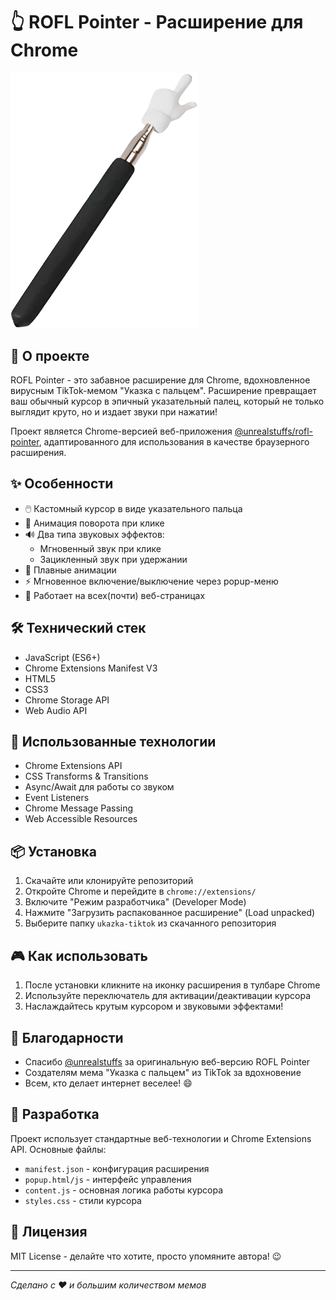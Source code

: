 # 👆 ROFL Pointer - Расширение для Chrome

<img src="assets/default.png" alt="ROFL Pointer Preview" width="300">

## 🎯 О проекте

ROFL Pointer - это забавное расширение для Chrome, вдохновленное вирусным TikTok-мемом "Указка с пальцем". Расширение превращает ваш обычный курсор в эпичный указательный палец, который не только выглядит круто, но и издает звуки при нажатии!

Проект является Chrome-версией веб-приложения [@unrealstuffs/rofl-pointer](https://unrealstuffs.github.io/rofl-pointer/), адаптированного для использования в качестве браузерного расширения.

## ✨ Особенности

- 🖱️ Кастомный курсор в виде указательного пальца
- 🔄 Анимация поворота при клике
- 🔊 Два типа звуковых эффектов:
  - Мгновенный звук при клике
  - Зацикленный звук при удержании
- 💫 Плавные анимации
- ⚡ Мгновенное включение/выключение через popup-меню
- 🎯 Работает на всех(почти) веб-страницах

## 🛠️ Технический стек

- JavaScript (ES6+)
- Chrome Extensions Manifest V3
- HTML5
- CSS3
- Chrome Storage API
- Web Audio API

## 🔧 Использованные технологии

- Chrome Extensions API
- CSS Transforms & Transitions
- Async/Await для работы со звуком
- Event Listeners
- Chrome Message Passing
- Web Accessible Resources

## 📦 Установка

1. Скачайте или клонируйте репозиторий
2. Откройте Chrome и перейдите в `chrome://extensions/`
3. Включите "Режим разработчика" (Developer Mode)
4. Нажмите "Загрузить распакованное расширение" (Load unpacked)
5. Выберите папку `ukazka-tiktok` из скачанного репозитория

## 🎮 Как использовать

1. После установки кликните на иконку расширения в тулбаре Chrome
2. Используйте переключатель для активации/деактивации курсора
3. Наслаждайтесь крутым курсором и звуковыми эффектами!

## 🙏 Благодарности

- Спасибо [@unrealstuffs](https://github.com/unrealstuffs) за оригинальную веб-версию ROFL Pointer
- Создателям мема "Указка с пальцем" из TikTok за вдохновение
- Всем, кто делает интернет веселее! 😄

## 🔨 Разработка

Проект использует стандартные веб-технологии и Chrome Extensions API. Основные файлы:

- `manifest.json` - конфигурация расширения
- `popup.html/js` - интерфейс управления
- `content.js` - основная логика работы курсора
- `styles.css` - стили курсора

## 📝 Лицензия

MIT License - делайте что хотите, просто упомяните автора! 😉

---
*Сделано с ❤️ и большим количеством мемов*
